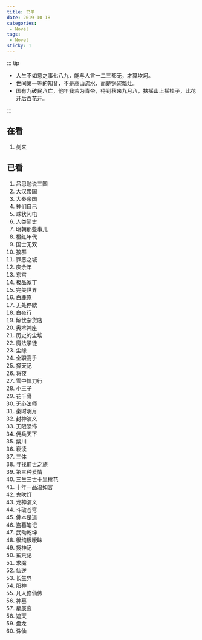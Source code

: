 ```yaml
---
title: 书单
date: 2019-10-18
categories: 
 - Novel
tags: 
 - Novel
sticky: 1
---
```


::: tip

- 人生不如意之事七八九，能与人言一二三都无，才算坎坷。
- 世间第一等的知音，不是高山流水，而是锅碗瓢灶。
- 国有九破民八亡，他年我若为青帝，待到秋来九月八，扶摇山上摇桂子，此花开后百花开。

:::

<!-- more -->

## 在看

1. 剑来

## 已看

1. 吕思勉说三国
2. 大汉帝国
3. 大秦帝国
4. 神们自己
5. 球状闪电
6. 人类简史
7. 明朝那些事儿
8. 橙红年代
9. 国士无双
10. 狼群
11. 罪恶之城
12. 庆余年
13. 东宫
14. 极品家丁
15. 完美世界
16. 白鹿原
17. 无处停歇
18. 白夜行
19. 解忧杂货店
20. 奥术神座
21. 历史的尘埃
22. 魔法学徒
23. 尘缘
24. 全职高手
25. 择天记
26. 将夜
27. 雪中悍刀行
28. 小王子
29. 花千骨
30. 无心法师
31. 秦时明月
32. 封神演义
33. 无限恐怖
34. 佣兵天下
35. 紫川
36. 亵渎
37. 三体
38. 寻找前世之旅
39. 第三种爱情
40. 三生三世十里桃花
41. 十年一品温如言
42. 鬼吹灯
43. 龙神演义
44. 斗破苍穹
45. 佛本是道
46. 盗墓笔记
47. 武动乾坤
48. 很纯很暧昧
49. 搜神记
50. 蛮荒记
51. 求魔
52. 仙逆
53. 长生界
54. 阳神
55. 凡人修仙传
56. 神墓
57. 星辰变
58. 遮天
59. 盘龙
60. 诛仙